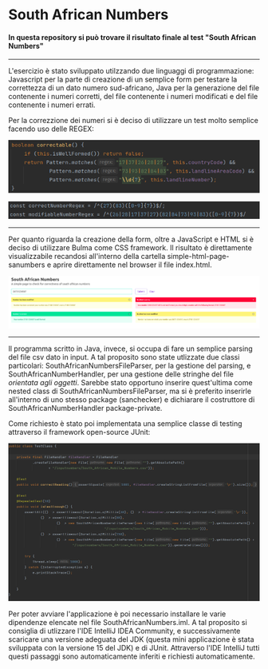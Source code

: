 # South African Numbers

<h4> In questa repository si può trovare il risultato finale al test "South African Numbers" </h4>

***

<p> L'esercizio è stato sviluppato utilzzando due linguaggi di programmazione: Javascript per la parte di creazione di un semplice form per testare la correttezza di un dato numero sud-africano, Java per la generazione del file contenente i numeri corretti, del file contenente i numeri modificati e del file contenente i numeri errati. </p>

<p> Per la correzzione dei numeri si è deciso di utilizzare un test molto semplice facendo uso delle REGEX: </p>

![coorectable function](https://github.com/MinusLee/southAfricanNumbers/blob/master/correctable.png "REGEX per il programma Java")

![correctable function js](https://github.com/MinusLee/southAfricanNumbers/blob/master/js-correctable.png "REGEX per il programma JavaScript")

***

<p> Per quanto riguarda la creazione della form, oltre a JavaScript e HTML si è deciso di utilizzare Bulma come CSS framework. Il risultato è direttamente visualizzabile recandosi all'interno della cartella simple-html-page-sanumbers e aprire direttamente nel browser il file index.html. </p>

![anteprima form](https://github.com/MinusLee/southAfricanNumbers/blob/master/anteprima-form.png "Anteprima della pagina index.html")

***

<p> Il programma scritto in Java, invece, si occupa di fare un semplice parsing del file csv dato in input. A tal proposito sono state utlizzate due classi particolari: SouthAfricanNumbersFileParser, per la gestione del parsing, e SouthAfricanNumberHandler, per una gestione delle stringhe del file <em>orientata agli oggetti</em>. Sarebbe stato opportuno inserire quest'ultima come nested class di SouthAfricanNumbersFileParser, ma si è preferito inserirle all'interno di uno stesso package (sanchecker) e dichiarare il costruttore di SouthAfricanNumberHandler package-private. </p>

<p> Come richiesto è stato poi implementata una semplice classe di testing attraverso il framework open-source JUnit: </p>

![anteprima JUnit](https://github.com/MinusLee/southAfricanNumbers/blob/master/test.png "Classe Test con utilizzo del framework JUnit")

<p> Per poter avviare l'applicazione è poi necessario installare le varie dipendenze elencate nel file SouthAfricanNumbers.iml. A tal proposito si consiglia di utlizzare l'IDE IntelliJ IDEA Community, e successivamente scaricare una versione adeguata del JDK (questa mini applicazione è stata sviluppata con la versione 15 del JDK) e di JUnit. Attraverso l'IDE IntelliJ tutti questi passaggi sono automaticamente inferiti e richiesti automaticamente. </p>
